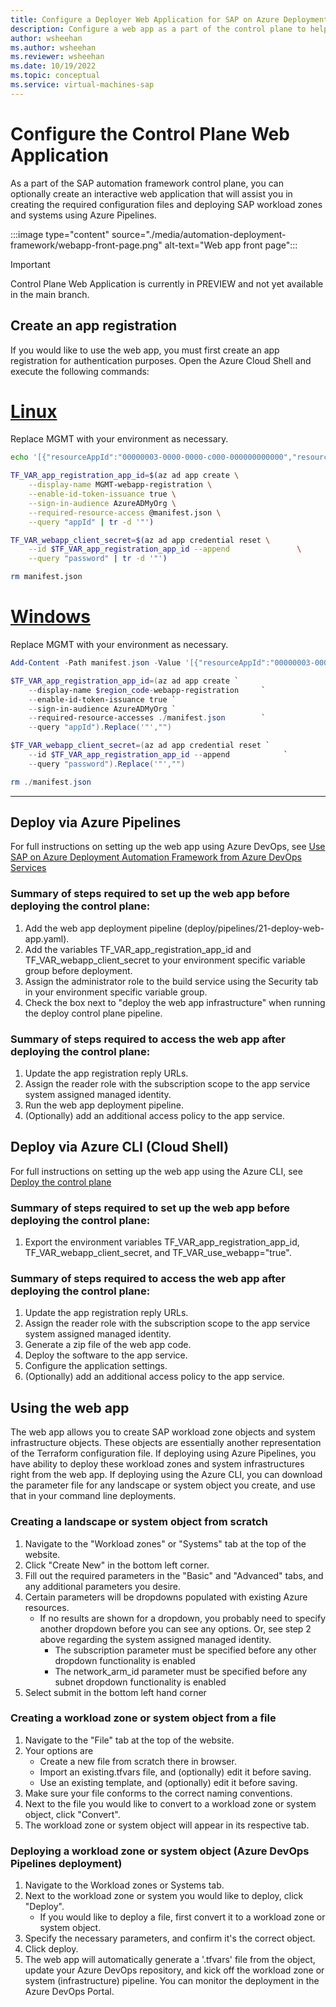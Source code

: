 ```yaml
---
title: Configure a Deployer Web Application for SAP on Azure Deployment Automation Framework
description: Configure a web app as a part of the control plane to help creating and deploying SAP workload zones and systems on Azure.
author: wsheehan
ms.author: wsheehan
ms.reviewer: wsheehan
ms.date: 10/19/2022
ms.topic: conceptual
ms.service: virtual-machines-sap
---
```


# Configure the Control Plane Web Application

As a part of the SAP automation framework control plane, you can optionally create an interactive web application that will assist you in creating the required configuration files and deploying SAP workload zones and systems using Azure Pipelines.

:::image type="content" source="./media/automation-deployment-framework/webapp-front-page.png" alt-text="Web app front page":::

> [!IMPORTANT]
> Control Plane Web Application is currently in PREVIEW and not yet available in the main branch.

## Create an app registration 

If you would like to use the web app, you must first create an app registration for authentication purposes. Open the Azure Cloud Shell and execute the following commands:

# [Linux](#tab/linux)
Replace MGMT with your environment as necessary.
```bash
echo '[{"resourceAppId":"00000003-0000-0000-c000-000000000000","resourceAccess":[{"id":"e1fe6dd8-ba31-4d61-89e7-88639da4683d","type":"Scope"}]}]' >> manifest.json 

TF_VAR_app_registration_app_id=$(az ad app create \
    --display-name MGMT-webapp-registration \
    --enable-id-token-issuance true \
    --sign-in-audience AzureADMyOrg \
    --required-resource-access @manifest.json \
    --query "appId" | tr -d '"')

TF_VAR_webapp_client_secret=$(az ad app credential reset \
    --id $TF_VAR_app_registration_app_id --append               \
    --query "password" | tr -d '"')

rm manifest.json
```
# [Windows](#tab/windows)
Replace MGMT with your environment as necessary.
```powershell
Add-Content -Path manifest.json -Value '[{"resourceAppId":"00000003-0000-0000-c000-000000000000","resourceAccess":[{"id":"e1fe6dd8-ba31-4d61-89e7-88639da4683d","type":"Scope"}]}]'

$TF_VAR_app_registration_app_id=(az ad app create `
    --display-name $region_code-webapp-registration     `
    --enable-id-token-issuance true `
    --sign-in-audience AzureADMyOrg `
    --required-resource-accesses ./manifest.json        `
    --query "appId").Replace('"',"")

$TF_VAR_webapp_client_secret=(az ad app credential reset `
    --id $TF_VAR_app_registration_app_id --append            `
    --query "password").Replace('"',"") 

rm ./manifest.json
```
---

## Deploy via Azure Pipelines

For full instructions on setting up the web app using Azure DevOps, see [Use SAP on Azure Deployment Automation Framework from Azure DevOps Services](automation-configure-devops.md)

### Summary of steps required to set up the web app before deploying the control plane:
1. Add the web app deployment pipeline (deploy/pipelines/21-deploy-web-app.yaml).
2. Add the variables TF_VAR_app_registration_app_id and TF_VAR_webapp_client_secret to your environment specific variable group before deployment.
3. Assign the administrator role to the build service using the Security tab in your environment specific variable group.
4. Check the box next to "deploy the web app infrastructure" when running the deploy control plane pipeline.

### Summary of steps required to access the web app after deploying the control plane:
1. Update the app registration reply URLs.
2. Assign the reader role with the subscription scope to the app service system assigned managed identity.
3. Run the web app deployment pipeline.
4. (Optionally) add an additional access policy to the app service.

## Deploy via Azure CLI (Cloud Shell)

For full instructions on setting up the web app using the Azure CLI, see [Deploy the control plane](automation-deploy-control-plane.md)

### Summary of steps required to set up the web app before deploying the control plane:
1. Export the environment variables TF_VAR_app_registration_app_id, TF_VAR_webapp_client_secret, and TF_VAR_use_webapp="true".

### Summary of steps required to access the web app after deploying the control plane:
1. Update the app registration reply URLs.
2. Assign the reader role with the subscription scope to the app service system assigned managed identity.
3. Generate a zip file of the web app code.
4. Deploy the software to the app service.
5. Configure the application settings.
6. (Optionally) add an additional access policy to the app service.


## Using the web app

The web app allows you to create SAP workload zone objects and system infrastructure objects. These objects are essentially another representation of the Terraform configuration file.
If deploying using Azure Pipelines, you have ability to deploy these workload zones and system infrastructures right from the web app.
If deploying using the Azure CLI, you can download the parameter file for any landscape or system object you create, and use that in your command line deployments.

### Creating a landscape or system object from scratch
1. Navigate to the "Workload zones" or "Systems" tab at the top of the website.
2. Click "Create New" in the bottom left corner.
3. Fill out the required parameters in the "Basic" and "Advanced" tabs, and any additional parameters you desire.
4. Certain parameters will be dropdowns populated with existing Azure resources.
   * If no results are shown for a dropdown, you probably need to specify another dropdown before you can see any options. Or, see step 2 above regarding the system assigned managed identity.
       - The subscription parameter must be specified before any other dropdown functionality is enabled
       - The network_arm_id parameter must be specified before any subnet dropdown functionality is enabled
5. Select submit in the bottom left hand corner

### Creating a workload zone or system object from a file
1. Navigate to the "File" tab at the top of the website.
2. Your options are
   * Create a new file from scratch there in browser. 
   * Import an existing.tfvars file, and (optionally) edit it before saving.
   * Use an existing template, and (optionally) edit it before saving.
3. Make sure your file conforms to the correct naming conventions.
4. Next to the file you would like to convert to a workload zone or system object, click "Convert".
5. The workload zone or system object will appear in its respective tab.

### Deploying a workload zone or system object (Azure DevOps Pipelines deployment)
1. Navigate to the Workload zones or Systems tab.
2. Next to the workload zone or system you would like to deploy, click "Deploy".
   * If you would like to deploy a file, first convert it to a workload zone or system object.
4. Specify the necessary parameters, and confirm it's the correct object.
5. Click deploy.
6. The web app will automatically generate a '.tfvars' file from the object, update your Azure DevOps repository, and kick off the workload zone or system (infrastructure) pipeline. You can monitor the deployment in the Azure DevOps Portal.
